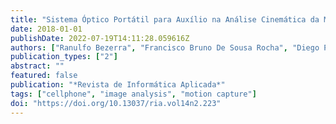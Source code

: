 ```yaml
---
title: "Sistema Óptico Portátil para Auxílio na Análise Cinemática da Marcha Humana"
date: 2018-01-01
publishDate: 2022-07-19T14:11:28.059616Z
authors: ["Ranulfo Bezerra", "Francisco Bruno De Sousa Rocha", "Diego Porto Rocha", "Karoline De Moura Farias", "Ricardo De Andrade Lira Rabelo", "André Macêdo Santana"]
publication_types: ["2"]
abstract: ""
featured: false
publication: "*Revista de Informática Aplicada*"
tags: ["cellphone", "image analysis", "motion capture"]
doi: "https://doi.org/10.13037/ria.vol14n2.223"
---
```


